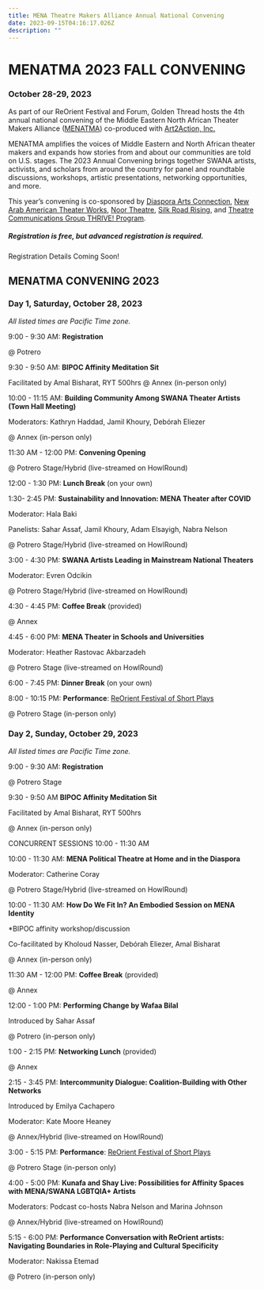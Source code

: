 ```yaml
---
title: MENA Theatre Makers Alliance Annual National Convening
date: 2023-09-15T04:16:17.026Z
description: ""
---
```

# MENATMA 2023 FALL CONVENING

### October 28-29, 2023

As part of our ReOrient Festival and Forum, Golden Thread hosts the 4th annual national convening of the Middle Eastern North African Theater Makers Alliance ([MENATMA](https://www.menatheatre.org/)) co-produced with [Art2Action, Inc.](https://www.art2action.org/)

MENATMA amplifies the voices of Middle Eastern and North African theater makers and expands how stories from and about our communities are told on U.S. stages. The 2023 Annual Convening brings together SWANA artists, activists, and scholars from around the country for panel and roundtable discussions, workshops, artistic presentations, networking opportunities, and more. 

This year’s convening is co-sponsored by [Diaspora Arts Connection](https://www.diasporaartsconnection.org/), [New Arab American Theater Works](https://www.newarabamericantheaterworks.org/), [Noor Theatre](https://www.noortheatre.org/), [Silk Road Rising](https://www.silkroadrising.org/), and [Theatre Communications Group THRIVE! Program](https://tcg.org/Web/Web/Our-Work/Grant-and-Professional-Development-Programs/THRIVE/THRIVE-Overview.aspx). 

##### Registration is free, but advanced registration is required.

Registration Details Coming Soon! 

## MENATMA CONVENING 2023

### Day 1, Saturday, October 28, 2023

*All listed times are Pacific Time zone.*

9:00 - 9:30 AM: **Registration**

@ Potrero

9:30 - 9:50 AM: **BIPOC Affinity Meditation Sit** 

Facilitated by Amal Bisharat, RYT 500hrs @ Annex (in-person only) 



10:00 - 11:15 AM: **Building Community Among SWANA Theater Artists (Town Hall Meeting)** 

Moderators: Kathryn Haddad, Jamil Khoury, Debórah Eliezer 

@ Annex (in-person only) 

11:30 AM - 12:00 PM: **Convening Opening** 

@ Potrero Stage/Hybrid (live-streamed on HowlRound) 

12:00 - 1:30 PM: **Lunch Break** (on your own) 

1:30- 2:45 PM: **Sustainability and Innovation: MENA Theater after COVID** 

Moderator: Hala Baki 

Panelists: Sahar Assaf, Jamil Khoury, Adam Elsayigh, Nabra Nelson 

@ Potrero Stage/Hybrid (live-streamed on HowlRound) 

3:00 - 4:30 PM: **SWANA Artists Leading in Mainstream National Theaters** 

Moderator: Evren Odcikin 

@ Potrero Stage/Hybrid (live-streamed on HowlRound) 

4:30 - 4:45 PM: **Coffee Break** (provided) 

@ Annex 

4:45 - 6:00 PM: **MENA Theater in Schools and Universities** 

Moderator: Heather Rastovac Akbarzadeh 

@ Potrero Stage (live-streamed on HowlRound) 

6:00 - 7:45 PM: **Dinner Break** (on your own) 

8:00 - 10:15 PM: **Performance**: [ReOrient Festival of Short Plays](https://goldenthread.org/productions/reorient-2023/) 

@ Potrero Stage (in-person only) 

### Day 2, Sunday, October 29, 2023

*All listed times are Pacific Time zone.*

9:00 - 9:30 AM: **Registration** 

@ Potrero Stage

9:30 - 9:50 AM **BIPOC Affinity Meditation Sit** 

Facilitated by Amal Bisharat, RYT 500hrs

@ Annex (in-person only) 

CONCURRENT SESSIONS 10:00 - 11:30 AM 

10:00 - 11:30 AM: **MENA Political Theatre at Home and in the Diaspora** 

Moderator: Catherine Coray 

@ Potrero Stage/Hybrid (live-streamed on HowlRound) 

10:00 - 11:30 AM: **How Do We Fit In? An Embodied Session on MENA Identity** 

\*BIPOC affinity workshop/discussion 

Co-facilitated by Kholoud Nasser, Debórah Eliezer, Amal Bisharat 

@ Annex (in-person only) 

11:30 AM - 12:00 PM: **Coffee Break** (provided) 

@ Annex 

12:00 - 1:00 PM: **Performing Change by Wafaa Bilal** 

Introduced by Sahar Assaf 

@ Potrero (in-person only) 

1:00 - 2:15 PM: **Networking Lunch** (provided) 

@ Annex 

2:15 - 3:45 PM: **Intercommunity Dialogue: Coalition-Building with Other Networks** 

Introduced by Emilya Cachapero 

Moderator: Kate Moore Heaney 

@ Annex/Hybrid (live-streamed on HowlRound) 

3:00 - 5:15 PM: **Performance**: [ReOrient Festival of Short Plays](https://goldenthread.org/productions/reorient-2023/) 

@ Potrero Stage (in-person only) 

4:00 - 5:00 PM: **Kunafa and Shay Live: Possibilities for Affinity Spaces with MENA/SWANA LGBTQIA+ Artists** 

Moderators: Podcast co-hosts Nabra Nelson and Marina Johnson 

@ Annex/Hybrid (live-streamed on HowlRound) 

5:15 - 6:00 PM: **Performance Conversation with ReOrient artists: Navigating Boundaries in Role-Playing and Cultural Specificity** 

Moderator: Nakissa Etemad 

@ Potrero (in-person only)